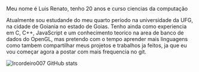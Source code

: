 Meu nome é Luis Renato, tenho 20 anos e curso ciencias da computação

Atualmente sou estudande do meu quarto periodo na universidade da UFG, na cidade de Goiania no estado de Goias.
Tenho ainda como experiencia em C, C++, JavaScript e um conhecimento teorico na area de banco de dados do OpenGL, mas pretendo com o tempo aprender mais linguagens como tambem compartilhar meus projetos e trabalhos ja feitos, 
ja que eu vou começar agora a postar com mais frequencia no git.

![lrcordeiro007 GitHub stats](https://github-readme-stats.vercel.app/api?username=lrcordeiro007&show_icons=true&theme=vue-dark)
